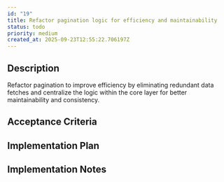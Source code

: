 ```yaml
---
id: "19"
title: Refactor pagination logic for efficiency and maintainability
status: todo
priority: medium
created_at: 2025-09-23T12:55:22.706197Z
---
```

## Description

Refactor pagination to improve efficiency by eliminating redundant data fetches and centralize the logic within the core layer for better maintainability and consistency.

## Acceptance Criteria
<!-- AC:BEGIN -->


<!-- AC:END -->

## Implementation Plan




## Implementation Notes



